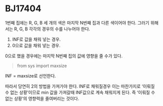 # BJ17404

1번째 집에는 R, G, B 세 개의 색은 마지막 N번째 집과 다른 색이어야 한다. 그러기 위해서는 R, G, B 각각의 경우의 수를 나누어야 한다.

1. INF로 값을 채워 넣는 경우.
2. 0으로 값을 채워 넣는 경우.

0으로 했을 경우에는 마지막 N번째 집의 값에 영향을 줄 수가 있다. 
>from sys import maxsize

INF = maxsize로 선언한다.

따라서 당연히 2의 방법을 가져가야 한다. INF로 채워질경우 이는 마찬가지로 ‘이뤄질 수 없는 상황’이므로 min 값을 가져갈때 INF값으로 계속 채워지게 된다. 즉 ‘이뤄질 수 없는 상황’의 영향력을 줄여버리는 것이다.